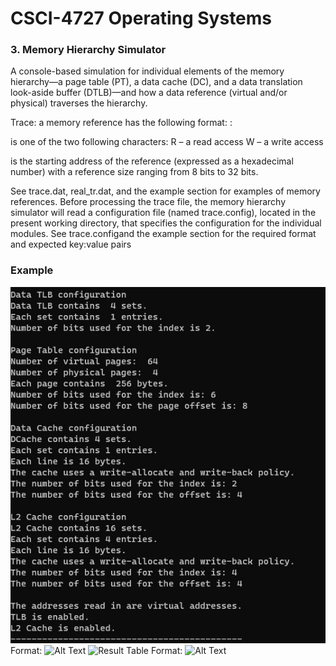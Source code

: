 # CSCI-4727 Operating Systems
### 3. Memory Hierarchy Simulator

A console-based simulation for individual elements of the memory hierarchy—a page table (PT), a data cache (DC), and a data translation look-aside buffer (DTLB)—and how a data reference (virtual and/or physical) traverses the hierarchy.

Trace: a memory reference has the following format:
<accesstype>:<hexaddress> 
    
<accesstype>is one of the two following characters:
R – a read access
W – a write access
    
<hexaddress> is the starting address of the reference (expressed as a hexadecimal number) with a reference size ranging from 8 bits to 32 bits. 

See trace.dat, real_tr.dat, and the example section for examples of memory references.
Before processing the trace file, the memory hierarchy simulator will read a configuration file (named trace.config), located in the present working directory, that specifies the configuration for the individual modules. See trace.configand the example section for the required format and expected key:value pairs

### Example
![Result Header](/images/Image1.jpg)
Format: ![Alt Text](url)
![Result Table](/images/Image2.png)
Format: ![Alt Text](url)
